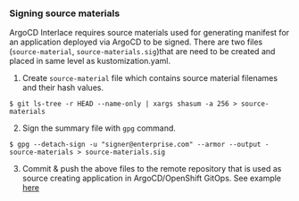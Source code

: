 ### Signing source materials

ArgoCD Interlace requires source materials used for generating manifest for an application deployed via ArgoCD to be signed.  There are two files (`source-material`, `source-materials.sig`)that are need to be created and placed in same level as kustomization.yaml.

1. Create `source-material` file which contains source material filenames and their hash values.
  ```
  $ git ls-tree -r HEAD --name-only | xargs shasum -a 256 > source-materials
  ```
  
2. Sign the summary file with `gpg` command.
  ```
  $ gpg --detach-sign -u "signer@enterprise.com" --armor --output - source-materials > source-materials.sig
  ```

3. Commit & push the above files to the remote repository that is used as source creating application in ArgoCD/OpenShift GitOps.
   See example [here](https://github.com/gajananan/kustomize/tree/master/examples/helloWorld)
   
   